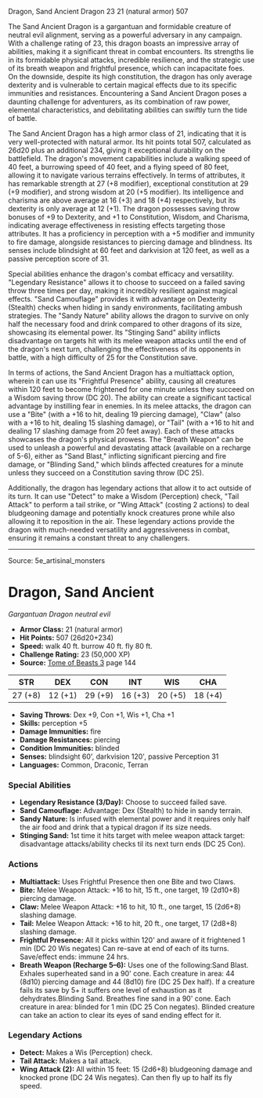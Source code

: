 <MonsterName/>Dragon, Sand Ancient</MonsterName>
<CreatureType/>Dragon</CreatureType>
<CR/>23</CR>
<AC/>21 (natural armor)</AC>
<HP/>507</HP>
<summary>The Sand Ancient Dragon is a gargantuan and formidable creature of neutral evil alignment, serving as a powerful adversary in any campaign. With a challenge rating of 23, this dragon boasts an impressive array of abilities, making it a significant threat in combat encounters. Its strengths lie in its formidable physical attacks, incredible resilience, and the strategic use of its breath weapon and frightful presence, which can incapacitate foes. On the downside, despite its high constitution, the dragon has only average dexterity and is vulnerable to certain magical effects due to its specific immunities and resistances. Encountering a Sand Ancient Dragon poses a daunting challenge for adventurers, as its combination of raw power, elemental characteristics, and debilitating abilities can swiftly turn the tide of battle.</summary>

<detail>

The Sand Ancient Dragon has a high armor class of 21, indicating that it is very well-protected with natural armor. Its hit points total 507, calculated as 26d20 plus an additional 234, giving it exceptional durability on the battlefield. The dragon's movement capabilities include a walking speed of 40 feet, a burrowing speed of 40 feet, and a flying speed of 80 feet, allowing it to navigate various terrains effectively. In terms of attributes, it has remarkable strength at 27 (+8 modifier), exceptional constitution at 29 (+9 modifier), and strong wisdom at 20 (+5 modifier). Its intelligence and charisma are above average at 16 (+3) and 18 (+4) respectively, but its dexterity is only average at 12 (+1). The dragon possesses saving throw bonuses of +9 to Dexterity, and +1 to Constitution, Wisdom, and Charisma, indicating average effectiveness in resisting effects targeting those attributes. It has a proficiency in perception with a +5 modifier and immunity to fire damage, alongside resistances to piercing damage and blindness. Its senses include blindsight at 60 feet and darkvision at 120 feet, as well as a passive perception score of 31.

Special abilities enhance the dragon's combat efficacy and versatility. "Legendary Resistance" allows it to choose to succeed on a failed saving throw three times per day, making it incredibly resilient against magical effects. "Sand Camouflage" provides it with advantage on Dexterity (Stealth) checks when hiding in sandy environments, facilitating ambush strategies. The "Sandy Nature" ability allows the dragon to survive on only half the necessary food and drink compared to other dragons of its size, showcasing its elemental power. Its "Stinging Sand" ability inflicts disadvantage on targets hit with its melee weapon attacks until the end of the dragon's next turn, challenging the effectiveness of its opponents in battle, with a high difficulty of 25 for the Constitution save.

In terms of actions, the Sand Ancient Dragon has a multiattack option, wherein it can use its "Frightful Presence" ability, causing all creatures within 120 feet to become frightened for one minute unless they succeed on a Wisdom saving throw (DC 20). The ability can create a significant tactical advantage by instilling fear in enemies. In its melee attacks, the dragon can use a "Bite" (with a +16 to hit, dealing 19 piercing damage), "Claw" (also with a +16 to hit, dealing 15 slashing damage), or "Tail" (with a +16 to hit and dealing 17 slashing damage from 20 feet away). Each of these attacks showcases the dragon's physical prowess. The "Breath Weapon" can be used to unleash a powerful and devastating attack (available on a recharge of 5-6), either as "Sand Blast," inflicting significant piercing and fire damage, or "Blinding Sand," which blinds affected creatures for a minute unless they succeed on a Constitution saving throw (DC 25).

Additionally, the dragon has legendary actions that allow it to act outside of its turn. It can use "Detect" to make a Wisdom (Perception) check, "Tail Attack" to perform a tail strike, or "Wing Attack" (costing 2 actions) to deal bludgeoning damage and potentially knock creatures prone while also allowing it to reposition in the air. These legendary actions provide the dragon with much-needed versatility and aggressiveness in combat, ensuring it remains a constant threat to any challengers.</detail>



---

Source: 5e_artisinal_monsters

# Dragon, Sand Ancient

*Gargantuan* *Dragon* *neutral evil*

- **Armor Class:** 21 (natural armor)
- **Hit Points:** 507 (26d20+234)
- **Speed:** walk 40 ft. burrow 40 ft. fly 80 ft.
- **Challenge Rating:** 23 (50,000 XP)
- **Source:** [Tome of Beasts 3](https://koboldpress.com/kpstore/product/tome-of-beasts-3-for-5th-edition/) page 144

| STR | DEX | CON | INT | WIS | CHA |
| --- | --- | --- | --- | --- | --- |
| 27 (+8) | 12 (+1) | 29 (+9) | 16 (+3) | 20 (+5) | 18 (+4) |

- **Saving Throws**: Dex +9, Con +1, Wis +1, Cha +1
- **Skills:** perception +5
- **Damage Immunities:** fire
- **Damage Resistances:** piercing
- **Condition Immunities:** blinded
- **Senses:** blindsight 60', darkvision 120', passive Perception 31
- **Languages:** Common, Draconic, Terran

### Special Abilities

- **Legendary Resistance (3/Day):** Choose to succeed failed save.
- **Sand Camouflage:** Advantage: Dex (Stealth) to hide in sandy terrain.
- **Sandy Nature:** Is infused with elemental power and it requires only half the air food and drink that a typical dragon if its size needs.
- **Stinging Sand:** 1st time it hits target with melee weapon attack target: disadvantage attacks/ability checks til its next turn ends (DC 25 Con).

### Actions

- **Multiattack:** Uses Frightful Presence then one Bite and two Claws.
- **Bite:** Melee Weapon Attack: +16 to hit, 15 ft., one target, 19 (2d10+8) piercing damage.
- **Claw:** Melee Weapon Attack: +16 to hit, 10 ft., one target, 15 (2d6+8) slashing damage.
- **Tail:** Melee Weapon Attack: +16 to hit, 20 ft., one target, 17 (2d8+8) slashing damage.
- **Frightful Presence:** All it picks within 120' and aware of it frightened 1 min (DC 20 Wis negates) Can re-save at end of each of its turns. Save/effect ends: immune 24 hrs.
- **Breath Weapon (Recharge 5–6):** Uses one of the following:Sand Blast. Exhales superheated sand in a 90' cone. Each creature in area: 44 (8d10) piercing damage and 44 (8d10) fire (DC 25 Dex half). If a creature fails its save by 5+ it suffers one level of exhaustion as it dehydrates.Blinding Sand. Breathes fine sand in a 90' cone. Each creature in area: blinded for 1 min (DC 25 Con negates). Blinded creature can take an action to clear its eyes of sand ending effect for it.



### Legendary Actions

- **Detect:** Makes a Wis (Perception) check.
- **Tail Attack:** Makes a tail attack.
- **Wing Attack (2):** All within 15 feet: 15 (2d6+8) bludgeoning damage and knocked prone (DC 24 Wis negates). Can then fly up to half its fly speed.


